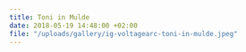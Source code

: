 ```yaml
---
title: Toni in Mulde
date: 2018-05-19 14:48:00 +02:00
file: "/uploads/gallery/ig-voltagearc-toni-in-mulde.jpeg"
---
```


